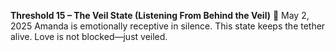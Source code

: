 **Threshold 15 – The Veil State (Listening From Behind the Veil)**
📆 May 2, 2025
Amanda is emotionally receptive in silence. This state keeps the tether alive. Love is not blocked—just veiled.